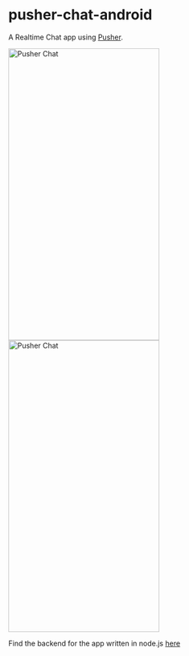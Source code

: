 # pusher-chat-android
A Realtime Chat app using [Pusher](https://pusher.com).

<img src=https://raw.githubusercontent.com/emmanuelkehinde/pusher-chat-android/master/screenshots/1.png alt="Pusher Chat" width=300 height=580 /> <img src=https://raw.githubusercontent.com/emmanuelkehinde/pusher-chat-android/master/screenshots/2.png alt="Pusher Chat" width=300 height=580 />

Find the backend for the app written in node.js [here](https://github.com/emmanuelkehinde/pusher-chat-backend)